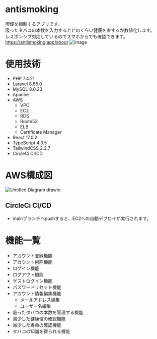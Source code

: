 # antismoking
喫煙を抑制するアプリです。  
吸ったタバコの本数を入力するとどのくらい健康を害するか数値化します。  
レスポンシブ対応しているのでスマホからでも確認できます。  
https://antismoking.app/about
![image](https://user-images.githubusercontent.com/76690516/140735953-fcb6fc43-836c-4d61-b6f3-70be1dbcc344.png)

# 使用技術
- PHP 7.4.21 
- Laravel 8.65.0
- MySQL 8.0.23
- Apache
- AWS
  - VPC
  - EC2
  - RDS
  - Route53
  - ELB
  - Certificate Manager
- React 17.0.2
- TypeScript 4.3.5
- TailwindCSS 2.2.7
- CircleCi CI/CD 

# AWS構成図
![Untitled Diagram drawio](https://user-images.githubusercontent.com/76690516/140856000-6fdfd288-0d8f-4b62-b9f0-ac8d54eb04bd.png)

## CircleCi CI/CD
- mainブランチへpushすると、EC2への自動デプロイが実行されます。

# 機能一覧
- アカウント登録機能
- アカウント削除機能
- ログイン機能
- ログアウト機能
- ゲストログイン機能
- パスワードリセット機能
- アカウント情報編集機能
  - メールアドレス編集
  - ユーザー名編集
- 吸ったタバコの本数を管理する機能
- 減少した健康値の確認機能
- 減少した寿命の確認機能
- タバコの知識を得られる機能
